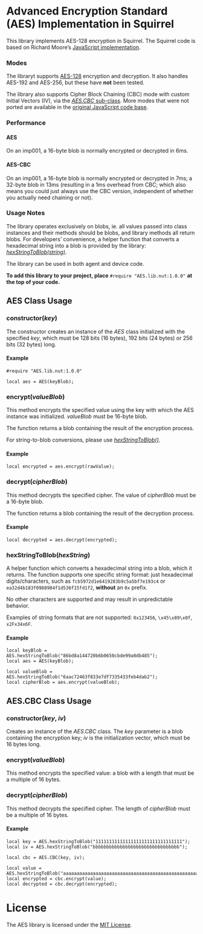 # Advanced Encryption Standard (AES) Implementation in Squirrel #

This library implements AES-128 encryption in Squirrel. The Squirrel code is based on Richard Moore’s [JavaScript implementation](https://github.com/ricmoo/aes-js).

### Modes ###

The libraryt supports [AES-128](https://en.wikipedia.org/wiki/Advanced_Encryption_Standard) encryption and decryption. It also handles AES-192 and AES-256, but these have **not** been tested.

The library also supports Cipher Block Chaining (CBC) mode with custom Initial Vectors (IV), via the [*AES.CBC* sub-class](#aescbc-class-usage). More modes that were not ported are available in the [original JavaScript code base](https://github.com/ricmoo/aes-js/blob/master/index.js).

### Performance ###

#### AES ####

On an imp001, a 16-byte blob is normally encrypted or decrypted in 6ms.

#### AES-CBC ####

On an imp001, a 16-byte blob is normally encrypted or decrypted in 7ms; a 32-byte blob in 13ms (resulting in a 1ms overhead from CBC; which also means you could just always use the CBC version, independent of whether you actually need chaining or not).

### Usage Notes ###

The library operates exclusively on blobs, ie. all values passed into class instances and their methods should be blobs, and library methods all return blobs. For developers’ convenience, a helper function that converts a hexadecimal string into a blob is provided by the library: [*hexStringToBlob(string)*](#hexstringtoblobhexstring).

The library can be used in both agent and device code.

**To add this library to your project, place** `#require "AES.lib.nut:1.0.0"` **at the top of your code.**

## AES Class Usage ##

### constructor(*key*) ###

The constructor creates an instance of the *AES* class initialized with the specified *key*, which must be 128 bits (16 bytes), 192 bits (24 bytes) or 256 bits (32 bytes) long.

#### Example ####

```squirrel
#require "AES.lib.nut:1.0.0"

local aes = AES(keyBlob);
```

### encrypt(*valueBlob*) ###

This method encrypts the specified value using the key with which the AES instance was initialized. *valueBlob* must be 16-byte blob. 

The function returns a blob containing the result of the encryption process.

For string-to-blob conversions, please use [*hexStringToBlob()*](#hexstringtoblobhexstring).

#### Example ####

```squirrel
local encrypted = aes.encrypt(rawValue);
```

### decrypt(*cipherBlob*) ###

This method decrypts the specified cipher. The value of *cipherBlob* must be a 16-byte blob. 

The function returns a blob containing the result of the decryption process.

#### Example ####

```squirrel
local decrypted = aes.decrypt(encrypted);
```

### hexStringToBlob(*hexString*) ###

A helper function which converts a hexadecimal string into a blob, which it returns. The function supports one specific string format: just hexadecimal digits/characters, such as `fcb5972d1e6419283b9c5a5bf7e193c4` or `ea32d4b183f0988984f1d536f15fd1f2`, **without** an `0x` prefix.

No other characters are supported and may result in unpredictable behavior.

Examples of string formats that are not supported: `0x123456`, `\x45\x89\x0f`, `x2Fx34x6F`.

#### Example ####

```squirrel
local keyBlob = AES.hexStringToBlob("86bd8a144720b6b0650cbde99a0db485");
local aes = AES(keyBlob);

local valueBlob = AES.hexStringToBlob("6aac72463f833e7df7335433feb4dab2");
local cipherBlob = aes.encrypt(valueBlob);
```

## AES.CBC Class Usage ##

### constructor(*key*, *iv*) ##

Creates an instance of the *AES.CBC* class. The *key* parameter is a blob containing the encryption key; *iv* is the initialization vector, which must be 16 bytes long.

### encrypt(*valueBlob*) ###

This method encrypts the specified value: a blob with a length that must be a multiple of 16 bytes.

### decrypt(*cipherBlob*) ###

This method decrypts the specified cipher. The length of *cipherBlob* must be a multiple of 16 bytes.

#### Example ####

```squirrel
local key = AES.hexStringToBlob("11111111111111111111111111111111");
local iv = AES.hexStringToBlob("bbbbbbbbbbbbbbbbbbbbbbbbbbbbbbbb");

local cbc = AES.CBC(key, iv);

local value = AES.hexStringToBlob("aaaaaaaaaaaaaaaaaaaaaaaaaaaaaaaaaaaaaaaaaaaaaaaaaaaaaaaaaaaaaaaa");
local encrypted = cbc.encrypt(value);
local decrypted = cbc.decrypt(encrypted);
```

# License #

The AES library is licensed under the [MIT License](LICENSE).
